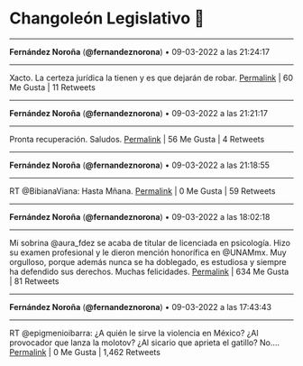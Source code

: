 # Changoleón Legislativo 🙈
*****
**Fernández Noroña** (**@fernandeznorona**) • 09-03-2022 a las 21:24:17
*****
Xacto. La certeza jurídica la tienen y es que dejarán de robar.
[Permalink](https://twitter.com/fernandeznorona/status/1501791029195911168) | 60 Me Gusta | 11 Retweets
*****
**Fernández Noroña** (**@fernandeznorona**) • 09-03-2022 a las 21:21:17
*****
Pronta recuperación. Saludos.
[Permalink](https://twitter.com/fernandeznorona/status/1501790270471512064) | 56 Me Gusta | 4 Retweets
*****
**Fernández Noroña** (**@fernandeznorona**) • 09-03-2022 a las 21:18:55
*****
RT @BibianaViana: Hasta Mñana.
[Permalink](https://twitter.com/fernandeznorona/status/1501789674725167105) | 0 Me Gusta | 59 Retweets
*****
**Fernández Noroña** (**@fernandeznorona**) • 09-03-2022 a las 18:02:18
*****
Mi sobrina @aura_fdez se acaba de titular de licenciada en psicología. Hizo su examen profesional y le dieron mención honorífica en @UNAMmx. Muy orgulloso, porque además nunca se ha doblegado, es estudiosa y siempre ha defendido sus derechos. Muchas felicidades.
[Permalink](https://twitter.com/fernandeznorona/status/1501740197020639232) | 634 Me Gusta | 81 Retweets
*****
**Fernández Noroña** (**@fernandeznorona**) • 09-03-2022 a las 17:43:43
*****
RT @epigmenioibarra: ¿A quién le sirve la violencia en México?
¿Al provocador que lanza la molotov?
¿Al sicario que aprieta el gatillo?
No.…
[Permalink](https://twitter.com/fernandeznorona/status/1501735518115094530) | 0 Me Gusta | 1,462 Retweets